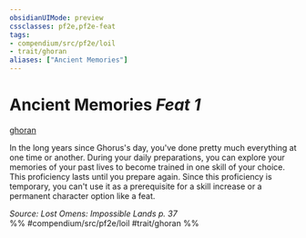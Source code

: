 ```yaml
---
obsidianUIMode: preview
cssclasses: pf2e,pf2e-feat
tags:
- compendium/src/pf2e/loil
- trait/ghoran
aliases: ["Ancient Memories"]
---
```

# Ancient Memories  *Feat 1*  
[ghoran](rules/traits/ghoran-loil.md "Ghoran Ancestry & Heritage Trait")  


In the long years since Ghorus's day, you've done pretty much everything at one time or another. During your daily preparations, you can explore your memories of your past lives to become trained in one skill of your choice. This proficiency lasts until you prepare again. Since this proficiency is temporary, you can't use it as a prerequisite for a skill increase or a permanent character option like a feat.

*Source: Lost Omens: Impossible Lands p. 37*  
%% #compendium/src/pf2e/loil #trait/ghoran %%
